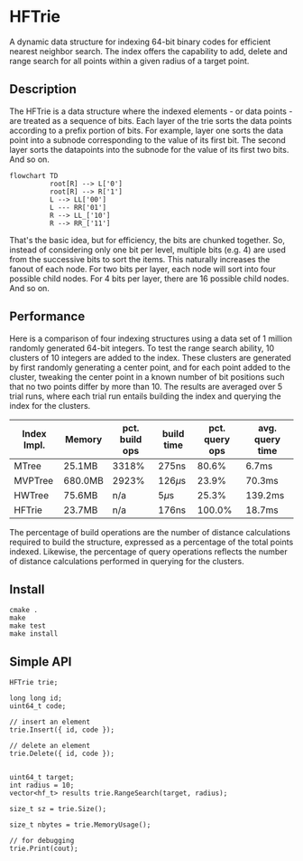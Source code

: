 #					 HFTrie 

A dynamic data structure for indexing 64-bit binary codes for
efficient nearest neighbor search.  The index offers the capability
to add, delete and range search for all points within a given radius
of a target point. 


## 	              Description

The HFTrie is a data structure where the indexed elements - or data points - are
treated as a sequence of bits.  Each layer of the trie sorts the data points according
to a prefix portion of bits.  For example, layer one sorts the data point into a subnode
corresponding to the value of its first bit.  The second layer sorts the datapoints into
the subnode for the value of its first two bits.  And so on.  

```mermaid
flowchart TD
		  root[R] --> L['0']
		  root[R] --> R['1']
		  L --> LL['00']
		  L --- RR['01']
		  R --> LL_['10']
		  R --> RR_['11']
```

That's the basic idea, but for efficiency, the bits are chunked together. So, instead
of considering only one bit per level, multiple bits (e.g. 4) are used from the successive
bits to sort the items.  This naturally increases the fanout of each node.  For two bits
per layer, each node will sort into four possible child nodes.  For 4 bits per layer, there
are 16 possible child nodes.  And so on. 



## 		  		  Performance

Here is a comparison of four indexing structures using a data set of 1 million randomly
generated 64-bit integers.  To test the range search ability,  10 clusters of 10
integers are added to the index.  These clusters are generated by first randomly generating a center
point, and for each point added to the cluster, tweaking the center point in a known number
of bit positions such that no two points differ by more than 10.  The results are
averaged over 5 trial runs, where each trial run entails building the index and querying the
index for the clusters.  


| Index Impl. |  Memory  | pct. build ops | build time  | pct. query ops | avg. query time | 
|-------------|----------|----------------|-------------|----------------|-----------------|
|   MTree     |  25.1MB  |    3318%       |   275ns     |     80.6%      |        6.7ms    |
|   MVPTree   | 680.0MB  |    2923%       |   126$\mu$s |     23.9%      |       70.3ms    |
|   HWTree    |  75.6MB  |     n/a        |     5$\mu$s |     25.3%      |      139.2ms    |
|   HFTrie    |  23.7MB  |     n/a        |   176ns     |    100.0%      |       18.7ms    |


The percentage of build operations are the number of distance calculations required to build the
structure, expressed as a percentage of the total points indexed.  Likewise, the percentage of
query operations reflects the number of distance calculations performed in querying for the clusters.


##                  Install

```
cmake .
make
make test
make install
```

##                 Simple API

```
HFTrie trie;

long long id;
uint64_t code;

// insert an element
trie.Insert({ id, code });

// delete an element
trie.Delete({ id, code });


uint64_t target;
int radius = 10;
vector<hf_t> results trie.RangeSearch(target, radius);

size_t sz = trie.Size();

size_t nbytes = trie.MemoryUsage();

// for debugging
trie.Print(cout);

```

